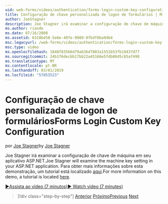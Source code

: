 ```yaml
---
uid: web-forms/videos/authentication/forms-login-custom-key-configuration
title: Configuração de chave personalizada de logon de formulários | Microsoft Docs
author: JoeStagner
description: Joe Stagner irá examinar a configuração de chave de máquina em seu aplicativo ASP.NET. Para obter mais informações sobre esta demonstração, um tutorial está localizado aqui.
ms.author: riande
ms.date: 07/16/2008
ms.assetid: 6310b458-5e6e-497e-9989-9fbdf0ba9db4
msc.legacyurl: /web-forms/videos/authentication/forms-login-custom-key-configuration
msc.type: video
ms.openlocfilehash: 1848f83566d79a636d7803a1551b53fb18437d77
ms.sourcegitcommit: 24b1f6decbb17bb22a45166e5fdb0845c65af498
ms.translationtype: MT
ms.contentlocale: pt-BR
ms.lasthandoff: 03/01/2019
ms.locfileid: "57053523"
---
```

<a name="forms-login-custom-key-configuration"></a><span data-ttu-id="0e98a-104">Configuração de chave personalizada de logon de formulários</span><span class="sxs-lookup"><span data-stu-id="0e98a-104">Forms Login Custom Key Configuration</span></span>
====================
<span data-ttu-id="0e98a-105">por [Joe Stagner](https://github.com/JoeStagner)</span><span class="sxs-lookup"><span data-stu-id="0e98a-105">by [Joe Stagner](https://github.com/JoeStagner)</span></span>

<span data-ttu-id="0e98a-106">Joe Stagner irá examinar a configuração de chave de máquina em seu aplicativo ASP.NET.</span><span class="sxs-lookup"><span data-stu-id="0e98a-106">Joe Stagner will examine the machine key setting in your ASP.NET application.</span></span> <span data-ttu-id="0e98a-107">Para obter mais informações sobre esta demonstração, um tutorial está localizado [aqui](../../overview/older-versions-security/introduction/forms-authentication-configuration-and-advanced-topics-vb.md).</span><span class="sxs-lookup"><span data-stu-id="0e98a-107">For more information on this demo, a tutorial is located [here](../../overview/older-versions-security/introduction/forms-authentication-configuration-and-advanced-topics-vb.md).</span></span>

[<span data-ttu-id="0e98a-108">&#9654;Assista ao vídeo (7 minutos)</span><span class="sxs-lookup"><span data-stu-id="0e98a-108">&#9654; Watch video (7 minutes)</span></span>](https://channel9.msdn.com/Blogs/ASP-NET-Site-Videos/forms-login-custom-key-configuration)

> [!div class="step-by-step"]
> <span data-ttu-id="0e98a-109">[Anterior](asp-forms-login-relocation.md)
> [Próximo](add-custom-data-to-the-authentication-method.md)</span><span class="sxs-lookup"><span data-stu-id="0e98a-109">[Previous](asp-forms-login-relocation.md)
[Next](add-custom-data-to-the-authentication-method.md)</span></span>
